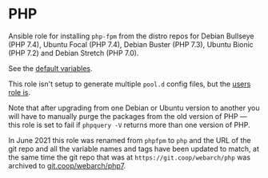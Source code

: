 # PHP

Ansible role for installing `php-fpm` from the distro repos for Debian Bullseye (PHP 7.4), Ubuntu Focal (PHP 7.4), Debian Buster (PHP 7.3), Ubuntu Bionic (PHP 7.2) and Debian Stretch (PHP 7.0).

See the [default variables](defaults/main.yml).

This role isn't setup to generate multiple `pool.d` config files, but the [users role is](https://git.coop/webarch/users/blob/master/templates/phpfpm_chroot_user.conf.j2).

Note that after upgrading from one Debian or Ubuntu version to another you will have to manually purge the packages from the old version of PHP &mdash; this role is set to fail if `phpquery -V` returns more than one version of PHP.

In June 2021 this role was renamed from `phpfpm` to `php` and the URL of the git repo and all the variable names and tags have been updated to match, at the same time the git repo that was at `https://git.coop/webarch/php` was archived to [git.coop/webarch/php7](https://git.coop/webarch/php7).
